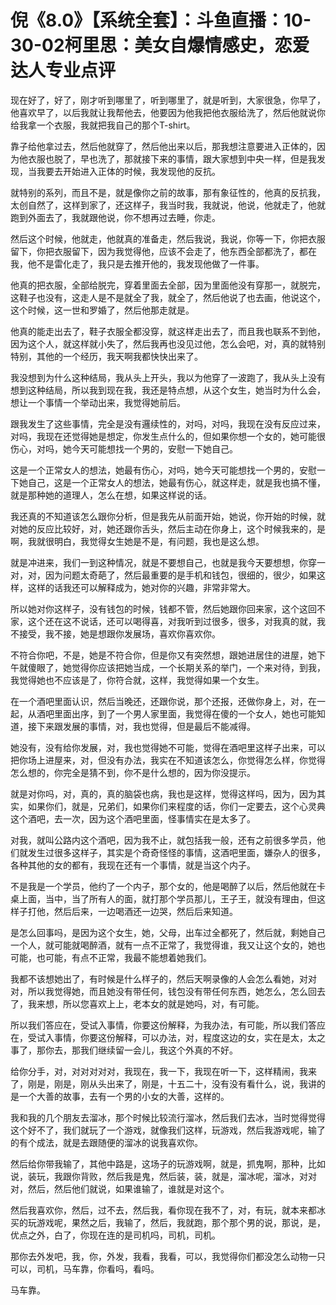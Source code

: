 # 倪《8.0》【系统全套】：斗鱼直播：10-30-02柯里思：美女自爆情感史，恋爱达人专业点评

现在好了，好了，刚才听到哪里了，听到哪里了，就是听到，大家很急，你早了，他喜欢早了，以后我就让我帮他去，他要因为他我把他衣服给洗了，然后他就说你给我拿一个衣服，我就把我自己的那个T-shirt。

靠子给他拿过去，然后他就穿了，然后他出来以后，那我想注意要进入正体的，因为他衣服也脱了，早也洗了，那就接下来的事情，跟大家想到中央一样，但是我发现，当我要去开始进入正体的时候，我发现他的反抗。

就特别的系列，而且不是，就是像你之前的故事，那有象征性的，他真的反抗我，太创自然了，这样到家了，还这样子，我当时我，我就说，他说，他就走了，他就跑到外面去了，我就跟他说，你不想再过去睡，你走。

然后这个时候，他就走，他就真的准备走，然后我说，我说，你等一下，你把衣服留下，你把衣服留下，因为我觉得他，应该不会走了，他东西全部都洗了，都在我，他不是雷化走了，我只是去推开他的，我发现他做了一件事。

他真的把衣服，全部给脱完，穿着里面去全部，因为里面他没有穿那一，就脱完，这鞋子也没有，这走人是不是就全了我，就全了，然后他说了也去画，他说这个，这个时候，这一世和罗婚了，然后他那走就是。

他真的能走出去了，鞋子衣服全都没穿，就这样走出去了，而且我也联系不到他，因为这个人，就这样就小失了，然后我再也没见过他，怎么会吧，对，真的就特别特别，其他的一个经历，我天啊我都快快出来了。

我没想到为什么这种结局，我从头上开头，我以为他穿了一波跑了，我从头上没有想到这种结局，所以我到现在我，我还是特点想，从这个女生，她当时为什么会，想让一个事情一个举动出来，我觉得她前后。

跟我发生了这些事情，完全是没有邏续性的，对吗，对吗，我现在没有反应过来，对吗，我现在还觉得她是想定，你发生点什么的，但如果你想一个女的，她可能很伤心，对吗，她今天可能想找一个男的，安慰一下她自己。

这是一个正常女人的想法，她最有伤心，对吗，她今天可能想找一个男的，安慰一下她自己，这是一个正常女人的想法，她最有伤心，就这样走，就是我也搞不懂，就是那种她的道理人，怎么在想，如果这样说的话。

我还真的不知道该怎么跟你分析，但是我先从前面开始，她说，你开始的时候，就对她的反应比较好，对，她还跟你舌头，然后主动在你身上，这个时候我来的，是啊，我就很明白，我觉得女生她是不是，有问题，我也是这么想。

就是冲进来，我们一到这种情况，就是不要想自己，也就是我今天要想想，你穿一对，对，因为问题太奇葩了，然后最重要的是手机和钱包，很细的，很少，如果这样，这样的话我还可以解释成为，她对你的兴趣，非常非常大。

所以她对你这样子，没有钱包的时候，钱都不管，然后她跟你回来家，这个这回不家，这个还在这不说话，还可以喝得喜，对我听到过很多，很多，对我真的就，我不接受，我不接，她是想跟你发展场，喜欢你喜欢你。

不符合你吧，不是，她是不符合你，但是你又有突然想，跟她进居住的进屋，她下午就傻眼了，她觉得你应该把她当成，一个长期关系的举门，一个来对待，到我，我觉得她也不应该是了，你符合就，这样，我觉得如果一个女生。

在一个酒吧里面认识，然后当晚还，还跟你说，那个还报，还做你身上，对，在一起，从酒吧里面出序，到了一个男人家里面，我觉得在傻的一个女人，她也可能知道，接下来跟发展的事情，对，我也觉得，但是最后不能减得。

她没有，没有给你发展，对，我也觉得她不可能，觉得在酒吧里这样子出来，可以把你场上进屋来，对，但没有办法，我实在不知道该怎么，你觉得怎么样，你觉得怎么想的，你完全是猜不到，你不是什么想的，因为你没提示。

就是对你吗，对，真的，真的脑袋也病，我也是这样，觉得这样吗，因为，因为其实，如果你们，就是，兄弟们，如果你们来程度的话，你们一定要去，这个心灵典这个酒吧，去一次，因为这个酒吧里面，怪事情实在是太多了。

对我，就叫公路内这个酒吧，因为我不止，就包括我一般，还有之前很多学员，他们就发生过很多这样子，其实是个奇奇怪怪的事情，这酒吧里面，嫌杂人的很多，各种其他的女的都有，我现在还有一个事情，就是当这个内子。

不是我是一个学员，他约了一个内子，那个女的，他是喝醉了以后，然后他就在卡桌上面，当中，当了所有人的面，就打那个学员那儿，王子王，就没有理由，但这样子打他，然后后来，一边喝酒还一边哭，然后后来知道。

是怎么回事吗，是因为这个女生，她，父母，出车过全都死了，然后就，剩她自己一个人，就可能就喝醉酒，就有一点不正常了，我觉得谁，我又让这个女的，她也可能，也可能，有点不正常，我最不能想着她我们。

我都不该想她出了，有时候是什么样子的，然后天啊录像的人会怎么看她，对对对，所以我觉得她，而且她没有带任何，钱包没有带任何东西，她怎么，怎么回去了，我来想，所以您喜欢上上，老本女的就是她吗，对，有可能。

所以我们答应在，受试入事情，你要这份解释，为我办法，有可能，所以我们答应在，受试入事情，你要这份解释，可以办法，对，程度这边的女，实在是太，太之事了，那你去，那我们继续留一会儿，我这个外真的不好。

给你分手，对，对对对对对，我现在，我一下，我现在听一下，这样精闹，我来了，刚是，刚是，刚从头出来了，刚是，十五二十，没有没有看什么，说，我讲的是一个大善的故事，去有一个男的小女的大善，这样的。

我和我的几个朋友去溜冰，那个时候比较流行溜冰，然后我们去冰，当时觉得觉得这个好不了，我们就玩了一个游戏，就像我们这样，玩游戏，然后我游戏呢，输了的有个成法，就是去跟随便的溜冰的说我喜欢你。

然后给你带我输了，其他中路是，这场子的玩游戏啊，就是，抓鬼啊，那种，比如说，装玩，我跟你背败，然后我是鬼，然后装，装，就是，溜冰呢，溜冰，对对对，然后，然后他们就说，如果谁输了，谁就是对这个。

然后我喜欢你，然后，过不去，然后我，看你现在我不了，对，有玩，就本来都冰买的玩游戏呢，果然之后，我输了，然后，我就跑，那个那个男的说，那说，是，优点之外，白了，你现在连的是司机吗，司机，司机。

那你去外发吧，我，你，外发，我看，我看，可以，我觉得你们都没怎么动物一只可以，司机，马车靠，你看吗，看吗。

马车靠。